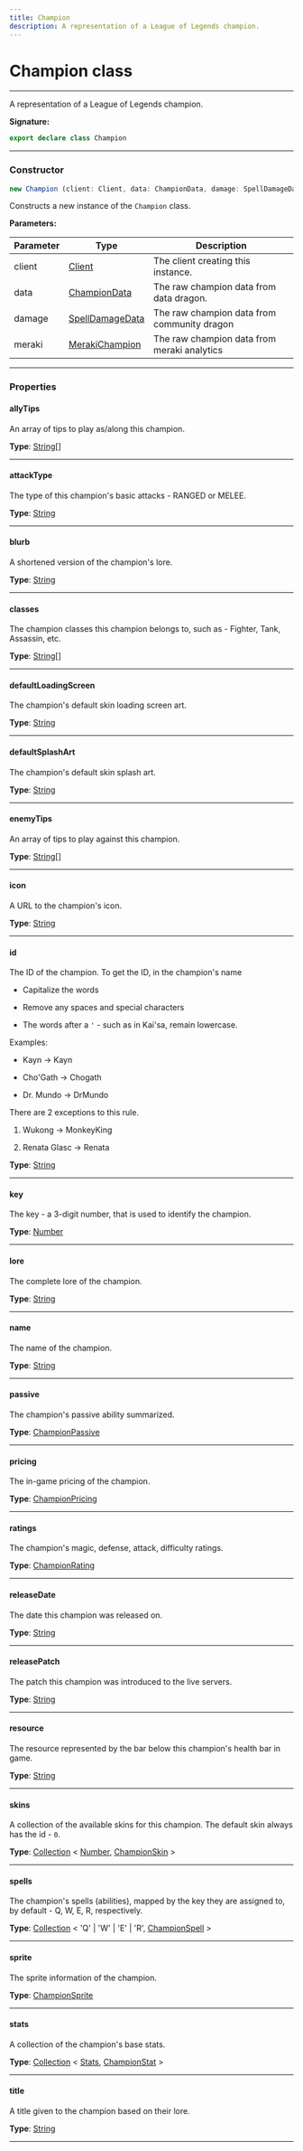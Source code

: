 ```yaml
---
title: Champion
description: A representation of a League of Legends champion.
---
```


# Champion class

---

A representation of a League of Legends champion.

**Signature:**

```ts
export declare class Champion 
```

---

### Constructor

```ts
new Champion (client: Client, data: ChampionData, damage: SpellDamageData, meraki: MerakiChampion)
```

Constructs a new instance of the `Champion` class.

**Parameters:**

| Parameter | Type | Description |
| --------- | ---- | ----------- |
| client | [Client](/api/classes/client) | The client creating this instance. |
| data | [ChampionData](/api/interfaces/championdata) | The raw champion data from data dragon. |
| damage | [SpellDamageData](/api/interfaces/spelldamagedata) | The raw champion data from community dragon |
| meraki | [MerakiChampion](/api/interfaces/merakichampion) | The raw champion data from meraki analytics |
---

### Properties

#### allyTips

An array of tips to play as/along this champion.



**Type**: [String](https://developer.mozilla.org/en-US/docs/Web/JavaScript/Reference/Global_Objects/String)[]

---

#### attackType

The type of this champion's basic attacks - RANGED or MELEE.



**Type**: [String](https://developer.mozilla.org/en-US/docs/Web/JavaScript/Reference/Global_Objects/String)

---

#### blurb

A shortened version of the champion's lore.



**Type**: [String](https://developer.mozilla.org/en-US/docs/Web/JavaScript/Reference/Global_Objects/String)

---

#### classes

The champion classes this champion belongs to, such as - Fighter, Tank, Assassin, etc.



**Type**: [String](https://developer.mozilla.org/en-US/docs/Web/JavaScript/Reference/Global_Objects/String)[]

---

#### defaultLoadingScreen

The champion's default skin loading screen art.



**Type**: [String](https://developer.mozilla.org/en-US/docs/Web/JavaScript/Reference/Global_Objects/String)

---

#### defaultSplashArt

The champion's default skin splash art.



**Type**: [String](https://developer.mozilla.org/en-US/docs/Web/JavaScript/Reference/Global_Objects/String)

---

#### enemyTips

An array of tips to play against this champion.



**Type**: [String](https://developer.mozilla.org/en-US/docs/Web/JavaScript/Reference/Global_Objects/String)[]

---

#### icon

A URL to the champion's icon.



**Type**: [String](https://developer.mozilla.org/en-US/docs/Web/JavaScript/Reference/Global_Objects/String)

---

#### id

The ID of the champion. To get the ID, in the champion's name


- Capitalize the words


- Remove any spaces and special characters


- The words after a `'` - such as in Kai'sa, remain lowercase.


Examples:


- Kayn -\> Kayn


- Cho'Gath -\> Chogath


- Dr. Mundo -\> DrMundo


There are 2 exceptions to this rule.


1. Wukong -\> MonkeyKing


2. Renata Glasc -\> Renata



**Type**: [String](https://developer.mozilla.org/en-US/docs/Web/JavaScript/Reference/Global_Objects/String)

---

#### key

The key - a 3-digit number, that is used to identify the champion.



**Type**: [Number](https://developer.mozilla.org/en-US/docs/Web/JavaScript/Reference/Global_Objects/Number)

---

#### lore

The complete lore of the champion.



**Type**: [String](https://developer.mozilla.org/en-US/docs/Web/JavaScript/Reference/Global_Objects/String)

---

#### name

The name of the champion.



**Type**: [String](https://developer.mozilla.org/en-US/docs/Web/JavaScript/Reference/Global_Objects/String)

---

#### passive

The champion's passive ability summarized.



**Type**: [ChampionPassive](/api/interfaces/championpassive)

---

#### pricing

The in-game pricing of the champion.



**Type**: [ChampionPricing](/api/interfaces/championpricing)

---

#### ratings

The champion's magic, defense, attack, difficulty ratings.



**Type**: [ChampionRating](/api/interfaces/championrating)

---

#### releaseDate

The date this champion was released on.



**Type**: [String](https://developer.mozilla.org/en-US/docs/Web/JavaScript/Reference/Global_Objects/String)

---

#### releasePatch

The patch this champion was introduced to the live servers.



**Type**: [String](https://developer.mozilla.org/en-US/docs/Web/JavaScript/Reference/Global_Objects/String)

---

#### resource

The resource represented by the bar below this champion's health bar in game.



**Type**: [String](https://developer.mozilla.org/en-US/docs/Web/JavaScript/Reference/Global_Objects/String)

---

#### skins

A collection of the available skins for this champion. The default skin always has the id - `0`.



**Type**: [Collection](https://discord.js.org/#/docs/collection/stable/class/Collection) \< [Number](https://developer.mozilla.org/en-US/docs/Web/JavaScript/Reference/Global_Objects/Number), [ChampionSkin](/api/classes/championskin) \>

---

#### spells

The champion's spells (abilities), mapped by the key they are assigned to, by default - Q, W, E, R, respectively.



**Type**: [Collection](https://discord.js.org/#/docs/collection/stable/class/Collection) \< 'Q' \| 'W' \| 'E' \| 'R', [ChampionSpell](/api/classes/championspell) \>

---

#### sprite

The sprite information of the champion.



**Type**: [ChampionSprite](/api/interfaces/championsprite)

---

#### stats

A collection of the champion's base stats.



**Type**: [Collection](https://discord.js.org/#/docs/collection/stable/class/Collection) \< [Stats](/api/types/stats), [ChampionStat](/api/classes/championstat) \>

---

#### title

A title given to the champion based on their lore.



**Type**: [String](https://developer.mozilla.org/en-US/docs/Web/JavaScript/Reference/Global_Objects/String)

---

